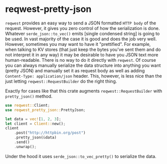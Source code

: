 # reqwest-pretty-json

`reqwest` provides an easy way to send a JSON formatted `HTTP body` of the request.
However, it gives you zero control of how the serialization is done.
Whatever `serde_json::to_vec()` emits [single condensed string] is going to be used.
In vast majority of the case it is good and does the job very well.
However, sometimes you may want to have it "prettified".
For example, when talking to KV stores (that just keep the bytes you've sent them and do not interpret it in any way)
it may be desirable to have you JSON text more human-readable.
There is no way to do it directly with `reqwest`.
Of course you can always manually serialize the data structure into anything you want
(pretty JSON) and manually set it as request body as well as adding `Content-Type: application/json` header.
This, however, is less nice than the just letting `reqwest::RequestBuilder` do the right thing.

Exactly for cases like that this crate augments `reqwest::RequestBuilder` with `pretty_json()` method.

```rust
use reqwest::Client;
use reqwest_pretty_json::PrettyJson;

let data = vec![1, 2, 3];
let client = Client::new();
client
    .post("http://httpbin.org/post")
    .pretty_json(&data)
    .send()
    .unwrap();
```

Under the hood it uses `serde_json::to_vec_pretty()` to serialize the data.
